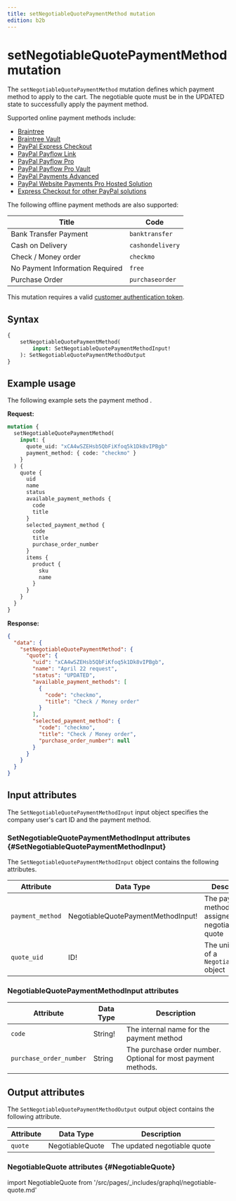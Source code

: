```yaml
---
title: setNegotiableQuotePaymentMethod mutation
edition: b2b
---
```


# setNegotiableQuotePaymentMethod mutation

The `setNegotiableQuotePaymentMethod` mutation defines which payment method to apply to the cart. The negotiable quote must be in the UPDATED state to successfully apply the payment method.

Supported online payment methods include:

-  [Braintree]({{page.baseurl}}/graphql/payment-methods/braintree.html)
-  [Braintree Vault]({{page.baseurl}}/graphql/payment-methods/braintree-vault.html)
-  [PayPal Express Checkout]({{page.baseurl}}/graphql/payment-methods/paypal-express-checkout.html)
-  [PayPal Payflow Link]({{page.baseurl}}/graphql/payment-methods/payflow-link.html)
-  [PayPal Payflow Pro]({{page.baseurl}}/graphql/payment-methods/payflow-pro.html)
-  [PayPal Payflow Pro Vault]({{page.baseurl}}/graphql/payment-methods/payflow-pro-vault.html)
-  [PayPal Payments Advanced]({{page.baseurl}}/graphql/payment-methods/payments-advanced.html)
-  [PayPal Website Payments Pro Hosted Solution]({{page.baseurl}}/graphql/payment-methods/hosted-pro.html)
-  [Express Checkout for other PayPal solutions]({{page.baseurl}}/graphql/payment-methods/payflow-express.html)

The following offline payment methods are also supported:

Title | Code
--- | ---
Bank Transfer Payment | `banktransfer`
Cash on Delivery | `cashondelivery`
Check / Money order | `checkmo`
No Payment Information Required | `free`
Purchase Order | `purchaseorder`

This mutation requires a valid [customer authentication token]({{page.baseurl}}/graphql/mutations/generate-customer-token.html).

## Syntax

```graphql
{
    setNegotiableQuotePaymentMethod(
        input: SetNegotiableQuotePaymentMethodInput!
    ): SetNegotiableQuotePaymentMethodOutput
}
```

## Example usage

The following example sets the payment method .

**Request:**

```graphql
mutation {
  setNegotiableQuotePaymentMethod(
    input: {
      quote_uid: "xCA4wSZEHsb5QbFiKfoq5k1Dk8vIPBgb"
      payment_method: { code: "checkmo" }
    }
  ) {
    quote {
      uid
      name
      status
      available_payment_methods {
        code
        title
      }
      selected_payment_method {
        code
        title
        purchase_order_number
      }
      items {
        product {
          sku
          name
        }
      }
    }
  }
}
```

**Response:**

```json
{
  "data": {
    "setNegotiableQuotePaymentMethod": {
      "quote": {
        "uid": "xCA4wSZEHsb5QbFiKfoq5k1Dk8vIPBgb",
        "name": "April 22 request",
        "status": "UPDATED",
        "available_payment_methods": [
          {
            "code": "checkmo",
            "title": "Check / Money order"
          }
        ],
        "selected_payment_method": {
          "code": "checkmo",
          "title": "Check / Money order",
          "purchase_order_number": null
        }
      }
    }
  }
}
```

## Input attributes

The `SetNegotiableQuotePaymentMethodInput` input object specifies the company user's cart ID and the payment method.

### SetNegotiableQuotePaymentMethodInput attributes {#SetNegotiableQuotePaymentMethodInput}

The `SetNegotiableQuotePaymentMethodInput` object contains the following attributes.

Attribute |  Data Type | Description
--- | --- | ---
`payment_method`| NegotiableQuotePaymentMethodInput! | The payment method to be assigned to the negotiable quote
`quote_uid` | ID! | The unique ID of a `NegotiableQuote` object

### NegotiableQuotePaymentMethodInput attributes

Attribute |  Data Type | Description
--- | --- | ---
`code` | String! | The internal name for the payment method
`purchase_order_number` | String | The purchase order number. Optional for most payment methods.

## Output attributes

The `SetNegotiableQuotePaymentMethodOutput` output object contains the following attribute.

Attribute |  Data Type | Description
--- | --- | ---
`quote` | NegotiableQuote | The updated negotiable quote

### NegotiableQuote attributes {#NegotiableQuote}

import NegotiableQuote from '/src/pages/_includes/graphql/negotiable-quote.md'

<NegotiableQuote />
